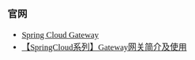 <span  style="font-family: Simsun,serif; font-size: 17px; ">

### 官网

- [Spring Cloud Gateway](https://spring.io/projects/spring-cloud-gateway)
- [【SpringCloud系列】Gateway网关简介及使用](https://blog.csdn.net/whc888666/article/details/117935419)

</span>